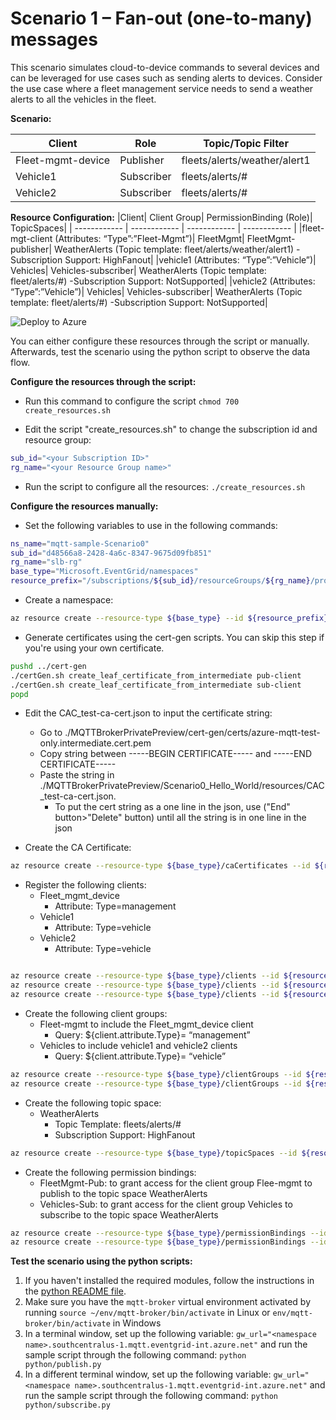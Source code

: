 # Scenario 1 – Fan-out (one-to-many) messages
This scenario simulates cloud-to-device commands to several devices and can be leveraged for use cases such as sending alerts to devices. Consider the use case where a fleet management service needs to send a weather alerts to all the vehicles in the fleet.

**Scenario:**

|Client | Role | Topic/Topic Filter|
| ------------ | ------------ | ------------ |
|Fleet-mgmt-device | Publisher | fleets/alerts/weather/alert1|
|Vehicle1 | Subscriber | fleets/alerts/#|
|Vehicle2 | Subscriber | fleets/alerts/#|

**Resource Configuration:**
|Client| Client Group| PermissionBinding (Role)| TopicSpaces|
| ------------ | ------------ | ------------ | ------------ |
|fleet-mgt-client (Attributes: “Type”:”Fleet-Mgmt”)| FleetMgmt| FleetMgmt-publisher|  WeatherAlerts (Topic template: fleet/alerts/weather/alert1) -Subscription Support: HighFanout|
|vehicle1 (Attributes: “Type”:”Vehicle”)| Vehicles| Vehicles-subscriber|  WeatherAlerts (Topic template: fleet/alerts/#) -Subscription Support: NotSupported|
|vehicle2 (Attributes: “Type”:”Vehicle”)| Vehicles| Vehicles-subscriber|  WeatherAlerts (Topic template: fleet/alerts/#) -Subscription Support: NotSupported|


![Deploy to Azure](https://aka.ms/deploytoazurebutton)

You can either configure these resources through the script or manually. Afterwards, test the scenario using the python script to observe the data flow.

**Configure the resources through the script:**
- Run this command to configure the script `chmod 700 create_resources.sh`

- Edit the script "create_resources.sh" to change the subscription id and resource group:
```bash
sub_id="<your Subscription ID>"
rg_name="<your Resource Group name>"
```
- Run the script to configure all the resources: `./create_resources.sh`

**Configure the resources manually:**
- Set the following variables to use in the following commands:
```bash
ns_name="mqtt-sample-Scenario0"
sub_id="d48566a8-2428-4a6c-8347-9675d09fb851"
rg_name="slb-rg"
base_type="Microsoft.EventGrid/namespaces"
resource_prefix="/subscriptions/${sub_id}/resourceGroups/${rg_name}/providers/Microsoft.EventGrid/namespaces/${ns_name}"
```
- Create a namespace:
```bash
az resource create --resource-type ${base_type} --id ${resource_prefix} --is-full-object --api-version 2022-10-15-preview --properties @./resources/NS_Scenario1.json
```
- Generate certificates using the cert-gen scripts. You can skip this step if you're using your own certificate.
```bash
pushd ../cert-gen
./certGen.sh create_leaf_certificate_from_intermediate pub-client
./certGen.sh create_leaf_certificate_from_intermediate sub-client
popd
```
- Edit the CAC_test-ca-cert.json to input the certificate string:
	- Go to ./MQTTBrokerPrivatePreview/cert-gen/certs/azure-mqtt-test-only.intermediate.cert.pem 
	- Copy string between -----BEGIN CERTIFICATE----- and -----END CERTIFICATE-----
	- Paste the string in ./MQTTBrokerPrivatePreview/Scenario0_Hello_World/resources/CAC_test-ca-cert.json. 
		- To put the cert string as a one line in the json, use ("End" button>"Delete" button) until all the string is in one line in the json

- Create the CA Certificate:
```bash
az resource create --resource-type ${base_type}/caCertificates --id ${resource_prefix}/caCertificates/test-ca-cert --api-version 2022-10-15-preview --properties @./resources/CAC_test-ca-cert.json
```
- Register the following clients:
	- Fleet_mgmt_device
		- Attribute: Type=management
	- Vehicle1
		- Attribute: Type=vehicle
	- Vehicle2
		- Attribute: Type=vehicle

```bash

az resource create --resource-type ${base_type}/clients --id ${resource_prefix}/clients/s1-fleet-mgr --api-version 2022-10-15-preview --properties @./resources/C_fleet-mgr.json
az resource create --resource-type ${base_type}/clients --id ${resource_prefix}/clients/s1-vehicle1 --api-version 2022-10-15-preview --properties @./resources/C_vehicle1.json
az resource create --resource-type ${base_type}/clients --id ${resource_prefix}/clients/s1-vehicle2 --api-version 2022-10-15-preview --properties @./resources/C_vehicle2.json
```
- Create the following client groups:
	- Fleet-mgmt to include the Fleet_mgmt_device client
		- Query: ${client.attribute.Type}= “management”
	- Vehicles to include vehicle1 and vehicle2 clients
		- Query: ${client.attribute.Type}= “vehicle”
```bash
az resource create --resource-type ${base_type}/clientGroups --id ${resource_prefix}/clientGroups/fleet-mgr --api-version 2022-10-15-preview --properties @./resources/CG_fleet-mgr.json
az resource create --resource-type ${base_type}/clientGroups --id ${resource_prefix}/clientGroups/vehicles --api-version 2022-10-15-preview --properties @./resources/CG_vehicles.json
```
- Create the following topic space:
	- WeatherAlerts
		- Topic Template: fleets/alerts/#
		- Subscription Support: HighFanout
```bash
az resource create --resource-type ${base_type}/topicSpaces --id ${resource_prefix}/topicSpaces/weather-alerts --api-version 2022-10-15-preview --properties @./resources/TS_weather-alerts.json
```
- Create the following permission bindings:
	- FleetMgmt-Pub: to grant access for the client group Flee-mgmt to publish to the topic space WeatherAlerts
	- Vehicles-Sub: to grant access for the client group Vehicles to subscribe to the topic space WeatherAlerts
```bash
az resource create --resource-type ${base_type}/permissionBindings --id ${resource_prefix}/permissionBindings/fleet-mgr-publisher --api-version 2022-10-15-preview --properties @./resources/PB_fleet-mgr-publisher.json
az resource create --resource-type ${base_type}/permissionBindings --id ${resource_prefix}/permissionBindings/vehicles-subscriber --api-version 2022-10-15-preview --properties @./resources/PB_vehicles-subscriber.json
```

**Test the scenario using the python scripts:**
1. If you haven't installed the required modules, follow the instructions in the [python README file](../python/README.md).
2. Make sure you have the `mqtt-broker` virtual environment activated by running `source ~/env/mqtt-broker/bin/activate` in Linux or `env/mqtt-broker/bin/activate` in Windows
3. In a terminal window, set up the following variable: `gw_url="<namespace name>.southcentralus-1.mqtt.eventgrid-int.azure.net"` and run the sample script through the following command: `python python/publish.py`
4. In a different terminal window, set up the following variable: `gw_url="<namespace name>.southcentralus-1.mqtt.eventgrid-int.azure.net"` and run the sample script through the following command: `python python/subscribe.py`
